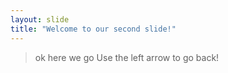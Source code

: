 ```yaml
---
layout: slide
title: "Welcome to our second slide!"
---
```

> ok here we go
Use the left arrow to go back!
